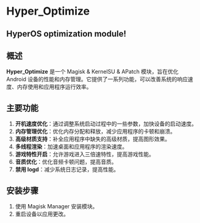 # Hyper_Optimize
## HyperOS optimization module!
## 概述
**Hyper_Optimize** 是一个 Magisk & KernelSU & APatch 模块，旨在优化 Android 设备的性能和内存管理。它提供了一系列功能，可以改善系统的响应速度、内存使用和应用程序运行效率。

## 主要功能
1. **开机速度优化**：通过调整系统启动过程中的一些参数，加快设备的启动速度。
2. **内存管理优化**：优化内存分配和释放，减少应用程序的卡顿和崩溃。
3. **高级材质支持**：补全应用程序中缺失的高级材质，提高图形效果。
4. **多线程渲染**：加速桌面和应用程序的渲染速度。
5. **游戏特性开启**：允许游戏进入三倍速特性，提高游戏性能。
6. **音质优化**：优化音频卡顿问题，提高音质。
7. **禁用 logd**：减少系统日志记录，提高性能。

## 安装步骤
1. 使用 Magisk Manager 安装模块。
2. 重启设备以应用更改。
